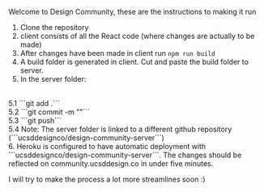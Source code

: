 Welcome to Design Community, these are the instructions to making it run
1. Clone the repository
2. client consists of all the React code (where changes are actually to be made)
3. After changes have been made in client run ```npm run build```
4. A build folder is generated in client. Cut and paste the build folder to server. 
5. In the server folder: 
<br />
  5.1 ```git add .```
  <br />
  5.2 ```git commit -m ""```
  <br />
  5.3 ```git push```
  <br />
  5.4 Note: The server folder is linked to a different github repository (```ucsddesignco/design-community-server```)
  <br />
6. Heroku is configured to have automatic deployment with ```ucsddesignco/design-community-server```. The changes should be reflected on community.ucsddesign.co in under five minutes. 

I will try to make the process a lot more streamlines soon :) 
  
  
